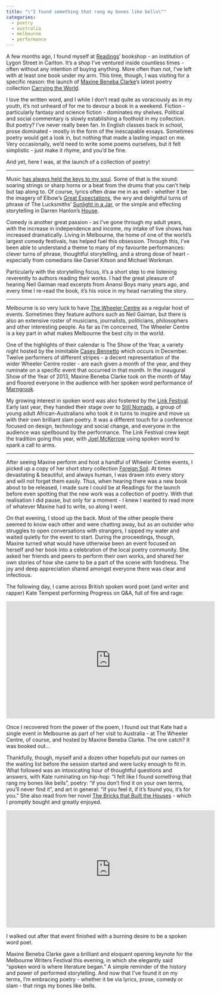 ```yaml
---
title: "\"I found something that rang my bones like bells\""
categories:
  - poetry
  - australia
  - melbourne
  - performance
---
```


A few months ago, I found myself at [Readings](http://www.readings.com.au)’ bookshop - an institution of Lygon Street in Carlton. It’s a shop I’ve ventured inside countless times - often without any intention of buying anything. More often than not, I’ve left with at least one book under my arm. This time, though, I was visiting for a specific reason: the launch of [Maxine Beneba Clarke](https://twitter.com/slamup)’s latest poetry collection [Carrying the World](http://www.readings.com.au/products/21717079/carrying-the-world).

I love the written word, and I while I don’t read quite as voraciously as in my youth, it’s not unheard of for me to devour a book in a weekend. Fiction - particularly fantasy and science fiction - dominates my shelves. Political and social commentary is slowly establishing a foothold in my collection. But poetry? I’ve never really been fan. In English classes back in school, prose dominated - mostly in the form of the inescapable essays. Sometimes poetry would get a look in, but nothing that made a lasting impact on me. Very occasionally, we’d need to write some poems ourselves, but it felt simplistic - just make it rhyme, and you’d be fine.

And yet, here I was, at the launch of a collection of poetry!

---

Music [has always held the keys to my soul](/2016/01/03/music-is-magic.html). Some of that is the sound: soaring strings or sharp horns or a beat from the drums that you can’t help but tap along to. Of course, lyrics often draw me in as well - whether it be the imagery of Elbow’s [Great Expectations](https://www.youtube.com/watch?v=uM95IKmEh6I), the wry and delightful turns of phrase of The Lucksmiths’ [Sunlight in a Jar](https://www.youtube.com/watch?v=bAkx37MglaU), or the simple and effecting storytelling in Darren Hanlon’s [House](https://www.youtube.com/watch?v=ghXs7LYF06c).

Comedy is another great passion - as I’ve gone through my adult years, with the increase in independence and income, my intake of live shows has increased dramatically. Living in Melbourne, the home of one of the world’s largest comedy festivals, has helped fuel this obsession. Through this, I’ve been able to understand a theme to many of my favourite performances: clever turns of phrase, thoughtful storytelling, and a strong dose of heart - especially from comedians like Daniel Kitson and Michael Workman.

Particularly with the storytelling focus, it’s a short step to me listening reverently to authors reading their works. I had the great pleasure of hearing Neil Gaiman read excerpts from Anansi Boys many years ago, and every time I re-read the book, it’s his voice in my head narrating the story.

---

Melbourne is so very luck to have [The Wheeler Centre](http://www.wheelercentre.com) as a regular host of events. Sometimes they feature authors such as Neil Gaiman, but there is also an extensive roster of musicians, journalists, politicians, philosophers and other interesting people. As far as I’m concerned, The Wheeler Centre is a key part in what makes Melbourne the best city in the world.

One of the highlights of their calendar is The Show of the Year, a variety night hosted by the inimitable [Casey Bennetto](https://twitter.com/caseybennetto) which occurs in December. Twelve performers of different stripes - a decent representation of the wider Wheeler Centre roster - are each given a month of the year, and they ruminate on a specific event that occurred in that month. In the inaugural Show of the Year of 2013, Maxine Beneba Clarke took on the month of May and floored everyone in the audience with her spoken word performance of [Marngrook](https://soundcloud.com/fbi_all-the-best/maxine-beneba-clark-marngrook-performed-live-for-all-the-best).

My growing interest in spoken word was also fostered by the [Link Festival](http://www.linkfestival.com.au). Early last year, they handed their stage over to [Still Nomads](https://twitter.com/stillnomads), a group of young adult African-Australians who took it in turns to inspire and move us with their own brilliant slam poetry. It was a different touch for a conference focused on design, technology and social change, and everyone in the audience was spellbound by the performance. The Link Festival crew kept the tradition going this year, with [Joel McKerrow](https://twitter.com/joelmckerrow) using spoken word to spark a call to arms.

---

After seeing Maxine perform and host a handful of Wheeler Centre events, I picked up a copy of her short story collection [Foreign Soil](http://www.readings.com.au/products/17988480/foreign-soil). At times devastating & beautiful, and always human, I was drawn into every story and will not forget them easily. Thus, when hearing there was a new book about to be released, I made sure I could be at Readings for the launch before even spotting that the new work was a collection of poetry. With that realisation I did pause, but only for a moment - I knew I wanted to read more of whatever Maxine had to write, so along I went.

On that evening, I stood up the back. Most of the other people there seemed to know each other and were chatting away, but as an outsider who struggles to open conversations with strangers, I sipped my water and waited quietly for the event to start. During the proceedings, though, Maxine turned what would have otherwise been an event focused on herself and her book into a celebration of the local poetry community. She asked her friends and peers to perform their own works, and shared her own stories of how she came to be a part of the scene with fondness. The joy and deep appreciation shared amongst everyone there was clear and infectious.

The following day, I came across British spoken word poet (and writer and rapper) Kate Tempest performing Progress on Q&A, full of fire and rage:

<iframe width="560" height="315" src="https://www.youtube.com/embed/RCSoFd7O75E" frameborder="0" allowfullscreen></iframe>

Once I recovered from the power of the poem, I found out that Kate had a single event in Melbourne as part of her visit to Australia - at The Wheeler Centre, of course, and hosted by Maxine Beneba Clarke. The one catch? It was booked out...

Thankfully, though, myself and a dozen other hopefuls put our names on the waiting list before the session started and were lucky enough to fit in. What followed was an intoxicating hour of thoughtful questions and answers, with Kate ruminating on hip-hop: “I felt like I found something that rang my bones like bells”, poetry: “if you don’t find it on your own terms, you’ll never find it”, and art in general: “if you feel it, if it’s found you, it’s for you.” She also read from her novel [The Bricks that Built the Houses](http://www.readings.com.au/products/20654780/the-bricks-that-built-the-houses) - which I promptly bought and greatly enjoyed.

<iframe width="560" height="315" src="https://www.youtube.com/embed/FY11fh6sKMw" frameborder="0" allowfullscreen></iframe>

I walked out after that event finished with a burning desire to be a spoken word poet.

Maxine Beneba Clarke gave a brilliant and eloquent opening keynote for the Melbourne Writers Festival this evening, in which she elegantly said “spoken word is where literature began.”  A simple reminder of the history and power of performed storytelling. And now that I've found it on my terms, I’m embracing poetry - whether it be via lyrics, prose, comedy or slam - that rings my bones like bells.
